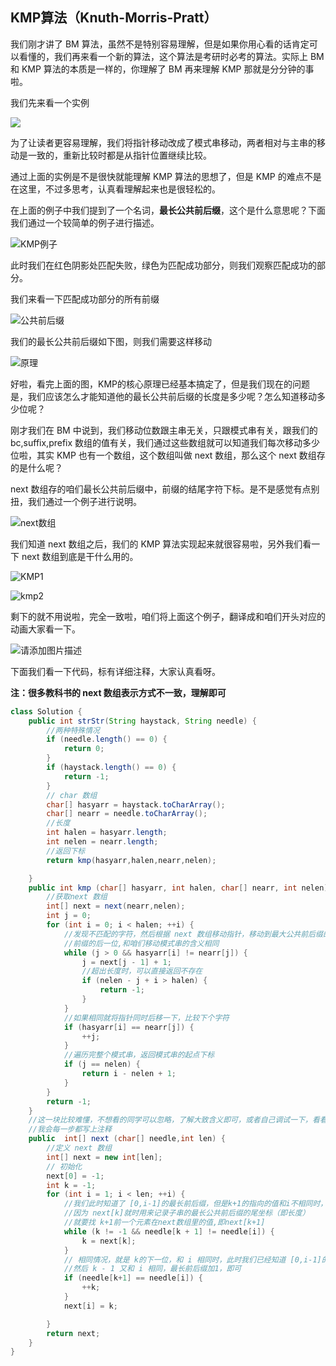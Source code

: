 ## KMP算法（Knuth-Morris-Pratt）

我们刚才讲了 BM 算法，虽然不是特别容易理解，但是如果你用心看的话肯定可以看懂的，我们再来看一个新的算法，这个算法是考研时必考的算法。实际上 BM 和 KMP 算法的本质是一样的，你理解了 BM 再来理解 KMP 那就是分分钟的事啦。

我们先来看一个实例

![](https://img-blog.csdnimg.cn/20210319193924180.gif)

为了让读者更容易理解，我们将指针移动改成了模式串移动，两者相对与主串的移动是一致的，重新比较时都是从指针位置继续比较。

通过上面的实例是不是很快就能理解 KMP 算法的思想了，但是 KMP 的难点不是在这里，不过多思考，认真看理解起来也是很轻松的。

在上面的例子中我们提到了一个名词，**最长公共前后缀**，这个是什么意思呢？下面我们通过一个较简单的例子进行描述。

![KMP例子](https://cdn.jsdelivr.net/gh/tan45du/photobed@master/photo/KMP例子.1uirbimk5fcw.png)

此时我们在红色阴影处匹配失败，绿色为匹配成功部分，则我们观察匹配成功的部分。

我们来看一下匹配成功部分的所有前缀

![公共前后缀](https://cdn.jsdelivr.net/gh/tan45du/photobed@master/photo/公共前后缀.3wib411usww0.png)

我们的最长公共前后缀如下图，则我们需要这样移动

![原理](https://cdn.jsdelivr.net/gh/tan45du/photobed@master/photo/原理.bghc3ecm4z4.png)

好啦，看完上面的图，KMP的核心原理已经基本搞定了，但是我们现在的问题是，我们应该怎么才能知道他的最长公共前后缀的长度是多少呢？怎么知道移动多少位呢？

刚才我们在 BM 中说到，我们移动位数跟主串无关，只跟模式串有关，跟我们的 bc,suffix,prefix 数组的值有关，我们通过这些数组就可以知道我们每次移动多少位啦，其实 KMP 也有一个数组，这个数组叫做 next 数组，那么这个 next 数组存的是什么呢？

next 数组存的咱们最长公共前后缀中，前缀的结尾字符下标。是不是感觉有点别扭，我们通过一个例子进行说明。

![next数组](https://cdn.jsdelivr.net/gh/tan45du/photobed@master/photo/next数组.3nir7pgcs9c0.png)

我们知道 next 数组之后，我们的 KMP 算法实现起来就很容易啦，另外我们看一下 next 数组到底是干什么用的。

![KMP1](https://cdn.jsdelivr.net/gh/tan45du/photobed@master/photo/KMP1.j74ujxjuq1c.png)

![kmp2](https://cdn.jsdelivr.net/gh/tan45du/photobed@master/photo/kmp2.6jx846nmyd00.png)

剩下的就不用说啦，完全一致啦，咱们将上面这个例子，翻译成和咱们开头对应的动画大家看一下。

![请添加图片描述](https://img-blog.csdnimg.cn/20210319193924754.gif)

下面我们看一下代码，标有详细注释，大家认真看呀。

**注：很多教科书的 next 数组表示方式不一致，理解即可**

```java
class Solution {
    public int strStr(String haystack, String needle) {
        //两种特殊情况
        if (needle.length() == 0) {
            return 0;
        }
        if (haystack.length() == 0) {
            return -1;
        }
        // char 数组
        char[] hasyarr = haystack.toCharArray();
        char[] nearr = needle.toCharArray();
        //长度
        int halen = hasyarr.length;
        int nelen = nearr.length;
        //返回下标
        return kmp(hasyarr,halen,nearr,nelen);

    }
    public int kmp (char[] hasyarr, int halen, char[] nearr, int nelen) {
        //获取next 数组
        int[] next = next(nearr,nelen);
        int j = 0;
        for (int i = 0; i < halen; ++i) {
            //发现不匹配的字符，然后根据 next 数组移动指针，移动到最大公共前后缀的，
            //前缀的后一位,和咱们移动模式串的含义相同
            while (j > 0 && hasyarr[i] != nearr[j]) {
                j = next[j - 1] + 1;
                //超出长度时，可以直接返回不存在
                if (nelen - j + i > halen) {
                    return -1;
                }
            }
            //如果相同就将指针同时后移一下，比较下个字符
            if (hasyarr[i] == nearr[j]) {
                ++j;
            }
            //遍历完整个模式串，返回模式串的起点下标
            if (j == nelen) {
                return i - nelen + 1;
            }
        }
        return -1;
    }
    //这一块比较难懂，不想看的同学可以忽略，了解大致含义即可，或者自己调试一下，看看运行情况
    //我会每一步都写上注释
    public  int[] next (char[] needle,int len) {
        //定义 next 数组
        int[] next = new int[len];
        // 初始化
        next[0] = -1;
        int k = -1;
        for (int i = 1; i < len; ++i) {
            //我们此时知道了 [0,i-1]的最长前后缀，但是k+1的指向的值和i不相同时，我们则需要回溯
            //因为 next[k]就时用来记录子串的最长公共前后缀的尾坐标（即长度）
            //就要找 k+1前一个元素在next数组里的值,即next[k+1]
            while (k != -1 && needle[k + 1] != needle[i]) {
                k = next[k];
            }
            // 相同情况，就是 k的下一位，和 i 相同时，此时我们已经知道 [0,i-1]的最长前后缀
            //然后 k - 1 又和 i 相同，最长前后缀加1，即可
            if (needle[k+1] == needle[i]) {
                ++k;
            }
            next[i] = k;

        }
        return next;
    }
}
```



